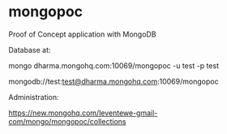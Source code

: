 mongopoc
========

Proof of Concept application with MongoDB

Database at:

mongo dharma.mongohq.com:10069/mongopoc -u test -p test

mongodb://test:test@dharma.mongohq.com:10069/mongopoc

Administration:

https://new.mongohq.com/leventewe-gmail-com/mongo/mongopoc/collections